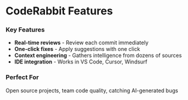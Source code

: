 # CodeRabbit Features

<div class="two-cols">

<FeatureCard v-click>

### Key Features

- **Real-time reviews** - Review each commit immediately
- **One-click fixes** - Apply suggestions with one click
- **Context engineering** - Gathers intelligence from dozens of sources
- **IDE integration** - Works in VS Code, Cursor, Windsurf

</FeatureCard>

<FeatureCard v-click>

### Perfect For

Open source projects, team code quality, catching AI-generated bugs

</FeatureCard>

</div>
